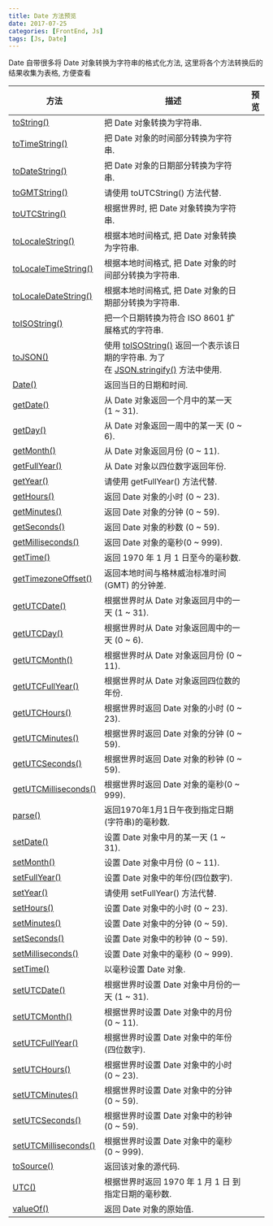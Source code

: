 ```yaml
---
title: Date 方法预览
date: 2017-07-25
categories: [FrontEnd, Js]
tags: [Js, Date]
---
```


Date 自带很多将 Date 对象转换为字符串的格式化方法, 这里将各个方法转换后的结果收集为表格, 方便查看

| 方法                                                                                                               | 描述                                                                                                                                                                                                                                                                                       | 预览                                                             |
| ------------------------------------------------------------------------------------------------------------------ | ------------------------------------------------------------------------------------------------------------------------------------------------------------------------------------------------------------------------------------------------------------------------------------------ | ---------------------------------------------------------------- |
| [toString()](https://www.w3school.com.cn/jsref/jsref_toString_date.asp)                                            | 把 Date 对象转换为字符串.                                                                                                                                                                                                                                                                  | <script>document.write(new Date().toString())</script>           |
| [toTimeString()](https://www.w3school.com.cn/jsref/jsref_toTimeString.asp)                                         | 把 Date 对象的时间部分转换为字符串.                                                                                                                                                                                                                                                        | <script>document.write(new Date().toTimeString())</script>       |
| [toDateString()](https://www.w3school.com.cn/jsref/jsref_toDateString.asp)                                         | 把 Date 对象的日期部分转换为字符串.                                                                                                                                                                                                                                                        | <script>document.write(new Date().toDateString())</script>       |
| [toGMTString()](https://www.w3school.com.cn/jsref/jsref_toGMTString.asp)                                           | 请使用 toUTCString() 方法代替.                                                                                                                                                                                                                                                             | <script>document.write(new Date().toGMTString())</script>        |
| [toUTCString()](https://www.w3school.com.cn/jsref/jsref_toUTCString.asp)                                           | 根据世界时, 把 Date 对象转换为字符串.                                                                                                                                                                                                                                                      | <script>document.write(new Date().toUTCString())</script>        |
| [toLocaleString()](https://www.w3school.com.cn/jsref/jsref_toLocaleString.asp)                                     | 根据本地时间格式, 把 Date 对象转换为字符串.                                                                                                                                                                                                                                                | <script>document.write(new Date().toLocaleString())</script>     |
| [toLocaleTimeString()](https://www.w3school.com.cn/jsref/jsref_toLocaleTimeString.asp)                             | 根据本地时间格式, 把 Date 对象的时间部分转换为字符串.                                                                                                                                                                                                                                      | <script>document.write(new Date().toLocaleTimeString())</script> |
| [toLocaleDateString()](https://www.w3school.com.cn/jsref/jsref_toLocaleDateString.asp)                             | 根据本地时间格式, 把 Date 对象的日期部分转换为字符串.                                                                                                                                                                                                                                      | <script>document.write(new Date().toLocaleDateString())</script> |
| [toISOString()](https://developer.mozilla.org/zh-CN/docs/Web/JavaScript/Reference/Global_Objects/Date/toISOString) | 把一个日期转换为符合 ISO 8601 扩展格式的字符串.                                                                                                                                                                                                                                            | <script>document.write(new Date().toISOString())</script>        |
| [toJSON()](https://developer.mozilla.org/zh-CN/docs/Web/JavaScript/Reference/Global_Objects/Date/toJSON)           | 使用 [toISOString()](https://developer.mozilla.org/zh-CN/docs/Web/JavaScript/Reference/Global_Objects/Date/toISOString) 返回一个表示该日期的字符串. 为了在 [JSON.stringify()](https://developer.mozilla.org/zh-CN/docs/Web/JavaScript/Reference/Global_Objects/JSON/stringify) 方法中使用. | <script>document.write(new Date().toJSON())</script>             |
| [Date()](https://www.w3school.com.cn/jsref/jsref_Date.asp)                                                         | 返回当日的日期和时间.                                                                                                                                                                                                                                                                      | <script>document.write(Date())</script>                          |
| [getDate()](https://www.w3school.com.cn/jsref/jsref_getDate.asp)                                                   | 从 Date 对象返回一个月中的某一天 (1 ~ 31).                                                                                                                                                                                                                                                 | <script>document.write(new Date().getDate())</script>            |
| [getDay()](https://www.w3school.com.cn/jsref/jsref_getDay.asp)                                                     | 从 Date 对象返回一周中的某一天 (0 ~ 6).                                                                                                                                                                                                                                                    | <script>document.write(new Date().getDay())</script>             |
| [getMonth()](https://www.w3school.com.cn/jsref/jsref_getMonth.asp)                                                 | 从 Date 对象返回月份 (0 ~ 11).                                                                                                                                                                                                                                                             | <script>document.write(new Date().getMonth())</script>           |
| [getFullYear()](https://www.w3school.com.cn/jsref/jsref_getFullYear.asp)                                           | 从 Date 对象以四位数字返回年份.                                                                                                                                                                                                                                                            | <script>document.write(new Date().getFullYear())</script>        |
| [getYear()](https://www.w3school.com.cn/jsref/jsref_getYear.asp)                                                   | 请使用 getFullYear() 方法代替.                                                                                                                                                                                                                                                             | <script>document.write(new Date().getYear())</script>            |
| [getHours()](https://www.w3school.com.cn/jsref/jsref_getHours.asp)                                                 | 返回 Date 对象的小时 (0 ~ 23).                                                                                                                                                                                                                                                             | <script>document.write(new Date().getHours())</script>           |
| [getMinutes()](https://www.w3school.com.cn/jsref/jsref_getMinutes.asp)                                             | 返回 Date 对象的分钟 (0 ~ 59).                                                                                                                                                                                                                                                             | <script>document.write(new Date().getMinutes())</script>         |
| [getSeconds()](https://www.w3school.com.cn/jsref/jsref_getSeconds.asp)                                             | 返回 Date 对象的秒数 (0 ~ 59).                                                                                                                                                                                                                                                             | <script>document.write(new Date().getSeconds())</script>         |
| [getMilliseconds()](https://www.w3school.com.cn/jsref/jsref_getMilliseconds.asp)                                   | 返回 Date 对象的毫秒(0 ~ 999).                                                                                                                                                                                                                                                             | <script>document.write(new Date().getMilliseconds())</script>    |
| [getTime()](https://www.w3school.com.cn/jsref/jsref_getTime.asp)                                                   | 返回 1970 年 1 月 1 日至今的毫秒数.                                                                                                                                                                                                                                                        | <script>document.write(new Date().getTime())</script>            |
| [getTimezoneOffset()](https://www.w3school.com.cn/jsref/jsref_getTimezoneOffset.asp)                               | 返回本地时间与格林威治标准时间 (GMT) 的分钟差.                                                                                                                                                                                                                                             | <script>document.write(new Date().getTimezoneOffset())</script>  |
| [getUTCDate()](https://www.w3school.com.cn/jsref/jsref_getUTCDate.asp)                                             | 根据世界时从 Date 对象返回月中的一天 (1 ~ 31).                                                                                                                                                                                                                                             | <script>document.write(new Date().getUTCDate())</script>         |
| [getUTCDay()](https://www.w3school.com.cn/jsref/jsref_getUTCDay.asp)                                               | 根据世界时从 Date 对象返回周中的一天 (0 ~ 6).                                                                                                                                                                                                                                              | <script>document.write(new Date().getUTCDay())</script>          |
| [getUTCMonth()](https://www.w3school.com.cn/jsref/jsref_getUTCMonth.asp)                                           | 根据世界时从 Date 对象返回月份 (0 ~ 11).                                                                                                                                                                                                                                                   | <script>document.write(new Date().getUTCMonth())</script>        |
| [getUTCFullYear()](https://www.w3school.com.cn/jsref/jsref_getUTCFullYear.asp)                                     | 根据世界时从 Date 对象返回四位数的年份.                                                                                                                                                                                                                                                    | <script>document.write(new Date().getUTCFullYear())</script>     |
| [getUTCHours()](https://www.w3school.com.cn/jsref/jsref_getUTCHours.asp)                                           | 根据世界时返回 Date 对象的小时 (0 ~ 23).                                                                                                                                                                                                                                                   | <script>document.write(new Date().getUTCHours())</script>        |
| [getUTCMinutes()](https://www.w3school.com.cn/jsref/jsref_getUTCMinutes.asp)                                       | 根据世界时返回 Date 对象的分钟 (0 ~ 59).                                                                                                                                                                                                                                                   | <script>document.write(new Date().getUTCMinutes())</script>      |
| [getUTCSeconds()](https://www.w3school.com.cn/jsref/jsref_getUTCSeconds.asp)                                       | 根据世界时返回 Date 对象的秒钟 (0 ~ 59).                                                                                                                                                                                                                                                   | <script>document.write(new Date().getUTCSeconds())</script>      |
| [getUTCMilliseconds()](https://www.w3school.com.cn/jsref/jsref_getUTCMilliseconds.asp)                             | 根据世界时返回 Date 对象的毫秒(0 ~ 999).                                                                                                                                                                                                                                                   | <script>document.write(new Date().getUTCMilliseconds())</script> |
| [parse()](https://www.w3school.com.cn/jsref/jsref_parse.asp)                                                       | 返回1970年1月1日午夜到指定日期(字符串)的毫秒数.                                                                                                                                                                                                                                            |
| [setDate()](https://www.w3school.com.cn/jsref/jsref_setDate.asp)                                                   | 设置 Date 对象中月的某一天 (1 ~ 31).                                                                                                                                                                                                                                                       |
| [setMonth()](https://www.w3school.com.cn/jsref/jsref_setMonth.asp)                                                 | 设置 Date 对象中月份 (0 ~ 11).                                                                                                                                                                                                                                                             |
| [setFullYear()](https://www.w3school.com.cn/jsref/jsref_setFullYear.asp)                                           | 设置 Date 对象中的年份(四位数字).                                                                                                                                                                                                                                                          |
| [setYear()](https://www.w3school.com.cn/jsref/jsref_setYear.asp)                                                   | 请使用 setFullYear() 方法代替.                                                                                                                                                                                                                                                             |
| [setHours()](https://www.w3school.com.cn/jsref/jsref_setHours.asp)                                                 | 设置 Date 对象中的小时 (0 ~ 23).                                                                                                                                                                                                                                                           |
| [setMinutes()](https://www.w3school.com.cn/jsref/jsref_setMinutes.asp)                                             | 设置 Date 对象中的分钟 (0 ~ 59).                                                                                                                                                                                                                                                           |
| [setSeconds()](https://www.w3school.com.cn/jsref/jsref_setSeconds.asp)                                             | 设置 Date 对象中的秒钟 (0 ~ 59).                                                                                                                                                                                                                                                           |
| [setMilliseconds()](https://www.w3school.com.cn/jsref/jsref_setMilliseconds.asp)                                   | 设置 Date 对象中的毫秒 (0 ~ 999).                                                                                                                                                                                                                                                          |
| [setTime()](https://www.w3school.com.cn/jsref/jsref_setTime.asp)                                                   | 以毫秒设置 Date 对象.                                                                                                                                                                                                                                                                      |
| [setUTCDate()](https://www.w3school.com.cn/jsref/jsref_setUTCDate.asp)                                             | 根据世界时设置 Date 对象中月份的一天 (1 ~ 31).                                                                                                                                                                                                                                             |
| [setUTCMonth()](https://www.w3school.com.cn/jsref/jsref_setUTCMonth.asp)                                           | 根据世界时设置 Date 对象中的月份 (0 ~ 11).                                                                                                                                                                                                                                                 |
| [setUTCFullYear()](https://www.w3school.com.cn/jsref/jsref_setUTCFullYear.asp)                                     | 根据世界时设置 Date 对象中的年份(四位数字).                                                                                                                                                                                                                                                |
| [setUTCHours()](https://www.w3school.com.cn/jsref/jsref_setutchours.asp)                                           | 根据世界时设置 Date 对象中的小时 (0 ~ 23).                                                                                                                                                                                                                                                 |
| [setUTCMinutes()](https://www.w3school.com.cn/jsref/jsref_setUTCMinutes.asp)                                       | 根据世界时设置 Date 对象中的分钟 (0 ~ 59).                                                                                                                                                                                                                                                 |
| [setUTCSeconds()](https://www.w3school.com.cn/jsref/jsref_setUTCSeconds.asp)                                       | 根据世界时设置 Date 对象中的秒钟 (0 ~ 59).                                                                                                                                                                                                                                                 |
| [setUTCMilliseconds()](https://www.w3school.com.cn/jsref/jsref_setUTCMilliseconds.asp)                             | 根据世界时设置 Date 对象中的毫秒 (0 ~ 999).                                                                                                                                                                                                                                                |
| [toSource()](https://www.w3school.com.cn/jsref/jsref_tosource_boolean.asp)                                         | 返回该对象的源代码.                                                                                                                                                                                                                                                                        |
| [UTC()](https://www.w3school.com.cn/jsref/jsref_utc.asp)                                                           | 根据世界时返回 1970 年 1 月 1 日 到指定日期的毫秒数.                                                                                                                                                                                                                                       |
| [valueOf()](https://www.w3school.com.cn/jsref/jsref_valueOf_date.asp)                                              | 返回 Date 对象的原始值.                                                                                                                                                                                                                                                                    |
